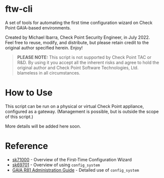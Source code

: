 # ftw-cli
A set of tools for automating the first time configuration wizard on Check Point GAIA-based environments.

Created by Michael Ibarra, Check Point Security Engineer, in July 2022. Feel free to reuse, modify, and distribute, but please retain credit to the original author specified herein. Enjoy!

> **PLEASE NOTE:** This script is not supported by Check Point TAC or R&D. By using it you accept all the inherent risks and agree to hold the original author and Check Point Software Technologies, Ltd. blameless in all circumstances.

# How to Use
This script can be run on a physical or virtual Check Point appliance, configured as a gateway. (Management is possible, but is outside the scope of this script.) 

More details will be added here soon.


# Reference

- [sk71000](https://supportcenter.checkpoint.com/supportcenter/portal?eventSubmit_doGoviewsolutiondetails=&solutionid=sk71000) - Overview of the First-Time Configuration Wizard
- [sk69701](https://supportcenter.checkpoint.com/supportcenter/portal?eventSubmit_doGoviewsolutiondetails=&solutionid=sk69701) - Overview of using `config_system`
- [GAIA R81 Administration Guide](https://sc1.checkpoint.com/documents/R81/WebAdminGuides/EN/CP_R81_Gaia_AdminGuide/Topics-GAG/Running-FTCW-in-CLI-Expert-Mode.htm) - Detailed use of `config_system`
